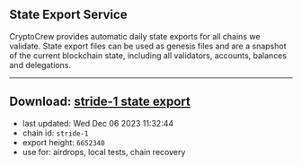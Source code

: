 ## State Export Service
CryptoCrew provides automatic daily state exports for all chains we validate. State export files can be used as genesis files and are a snapshot of the current blockchain state, including all validators, accounts, balances and delegations.

---
**Download: [stride-1 state export](https://dl.ccvalidators.com/SERVICE/stride/stride-1_export_6652340.json)**
---

- last updated: Wed Dec 06 2023 11:32:44
- chain id: `stride-1`
- export height: `6652340`
- use for: airdrops, local tests, chain recovery
